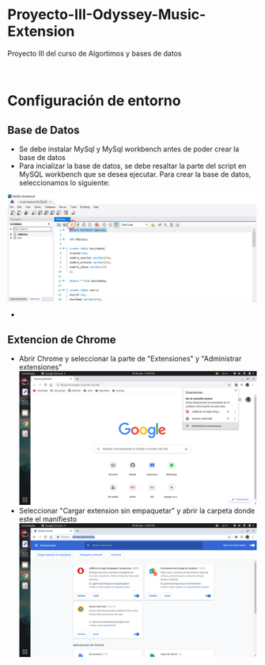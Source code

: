 # Proyecto-III-Odyssey-Music-Extension
Proyecto III del curso de Algortimos y bases de datos

<br>

# Configuración de entorno
## Base de Datos
* Se debe instalar MySql y MySql workbench antes de poder crear la base de datos
* Para incializar la base de datos, se debe resaltar la parte del script en MySQL workbench que se desea ejecutar. Para crear la base de datos, seleccionamos lo siguiente:

![image](https://github.com/roy343/Proyecto-III-Odyssey-Music-Extension/blob/main/Wiki/1.PNG)

* 
## Extencion de Chrome
* Abrir Chrome y seleccionar la parte de "Extensiones" y "Administrar extensiones"
![image](https://github.com/Daval03/Project-OdisseyRadio/blob/main/Resorces/Captura%20de%20pantalla%20de%202021-01-29%2016-34-10.png)
* Seleccionar "Cargar extension sin empaquetar" y abrir la carpeta donde este el manifiesto
![image](https://github.com/Daval03/Project-OdisseyRadio/blob/main/Resorces/Captura%20de%20pantalla%20de%202021-01-29%2016-34-19.png)
